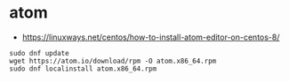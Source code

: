 # atom

* https://linuxways.net/centos/how-to-install-atom-editor-on-centos-8/

```
sudo dnf update
wget https://atom.io/download/rpm -O atom.x86_64.rpm
sudo dnf localinstall atom.x86_64.rpm
```
